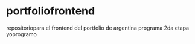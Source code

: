 # portfoliofrontend
repositoriopara el frontend del portfolio de argentina programa 2da etapa yoprogramo 
